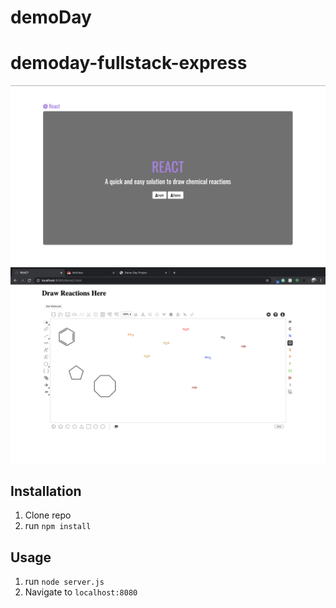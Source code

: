 # demoDay

# demoday-fullstack-express

![Demo Day Project](public/thumbnail.png)
![Demo Day Project](public/thumbnail2.png)


## Installation

1. Clone repo
2. run `npm install`

## Usage

1. run `node server.js`
2. Navigate to `localhost:8080`
